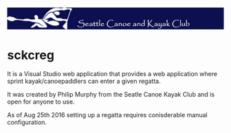 ![alt text][logo]

[logo]: https://github.com/sckclub/sckcreghub/blob/master/customLogo.gif

# sckcreg
It is a Visual Studio web application that provides a web application where sprint kayak/canoepaddlers can enter a given regatta.

It was created by Philip Murphy from the Seatle Canoe Kayak Club and is open for anyone to use.

As of Aug 25th 2016 setting up a regatta requires conisderable manual configuration.
